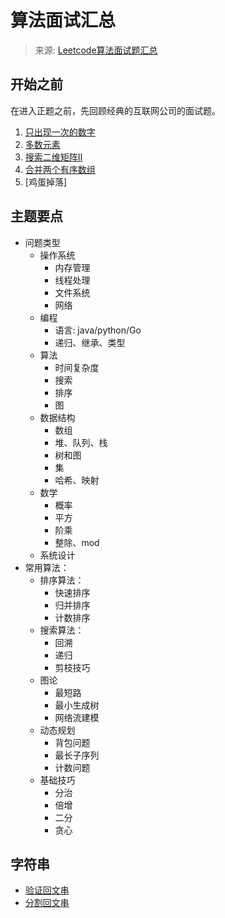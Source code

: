 # 算法面试汇总

> 来源: [Leetcode算法面试题汇总](https://leetcode.cn/leetbook/detail/top-interview-questions/) 

## 开始之前
在进入正题之前，先回顾经典的互联网公司的面试题。

1. [只出现一次的数字](/coding/algorithm/leetcode/P00136.md)
2. [多数元素](/coding/algorithm/leetcode/P00169.md)
3. [搜索二维矩阵Ⅱ](/coding/algorithm/leetcode/P00240.md)
4. [合并两个有序数组](/coding/algorithm/leetcode/P00088.md)
5. [鸡蛋掉落]

## 主题要点

* 问题类型
    * 操作系统
        * 内存管理
        * 线程处理
        * 文件系统
        * 网络
    * 编程
        * 语言: java/python/Go
        * 递归、继承、类型
    * 算法
        * 时间复杂度
        * 搜索
        * 排序
        * 图
    * 数据结构
        * 数组
        * 堆、队列、栈
        * 树和图
        * 集
        * 哈希、映射
    * 数学
        * 概率
        * 平方
        * 阶乘
        * 整除、mod
    * 系统设计
* 常用算法：
    * 排序算法：
        * 快速排序
        * 归并排序
        * 计数排序
    * 搜索算法：
        * 回溯
        * 递归
        * 剪枝技巧
    * 图论
        * 最短路
        * 最小生成树
        * 网络流建模
    * 动态规划
        * 背包问题
        * 最长子序列
        * 计数问题
    * 基础技巧
        * 分治
        * 倍增
        * 二分
        * 贪心

## 字符串
* [验证回文串](/coding/algorithm/leetcode/P00125.md)
* [分割回文串](/coding/algorithm/leetcode/P00131.md)
